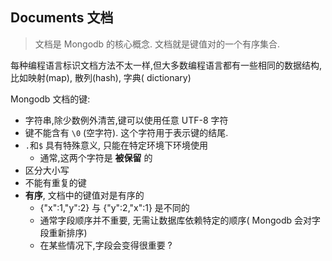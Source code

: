 ## Documents 文档

> 文档是 Mongodb 的核心概念. 文档就是键值对的一个有序集合.

每种编程语言标识文档方法不太一样,但大多数编程语言都有一些相同的数据结构, 比如映射(map), 散列(hash), 字典( dictionary)

Mongodb 文档的键:  

- 字符串,除少数例外清苦,键可以使用任意 UTF-8 字符
- 键不能含有 `\0` (空字符). 这个字符用于表示键的结尾.
- `.`和`$` 具有特殊意义, 只能在特定环境下环境使用
    - 通常,这两个字符是 __被保留__ 的
- 区分大小写
- 不能有重复的键
- __有序__, 文档中的键值对是有序的
    - {"x":1,"y":2} 与 {"y":2,"x":1} 是不同的
    - 通常字段顺序并不重要, 无需让数据库依赖特定的顺序( Mongodb 会对字段重新排序)
    - 在某些情况下,字段会变得很重要 ?
